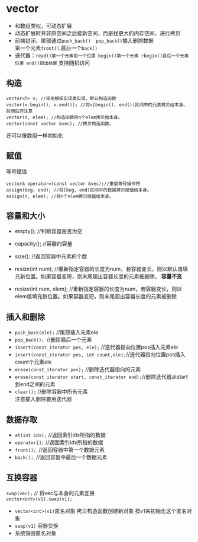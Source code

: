 # vector

+ 和数组类似，可动态扩展  
+ 动态扩展时并非原空间之后接新空间，而是找更大的内存空间，进行拷贝  
+ 前端封闭，尾部通过`push_back()  pop_back()`插入删除数据  
第一个元素`front()`,最后一个`back()`  
+ 迭代器：`read()第一个元素前一个位置 begin()第一个元素 rbegin()最后一个元素位置 end()超出结尾`  支持随机访问   

## 构造
```
vector<T> v; //采用模板实现类实现，默认构造函数
vector(v.begin(), v.end()); //将v[begin(), end())区间中的元素拷贝给本身。 前闭后开注意
vector(n, elem); //构造函数将n个elem拷贝给本身。
vector(const vector &vec); //拷贝构造函数。
```   
还可以像数组一样初始化  

## 赋值

等号赋值
```
vector& operator=(const vector &vec);//重载等号操作符
assign(beg, end); //将[beg, end)区间中的数据拷贝赋值给本身。
assign(n, elem); //将n个elem拷贝赋值给本身。
```  

## 容量和大小


+ empty(); //判断容器是否为空

+ capacity(); //容器的容量

+ size(); //返回容器中元素的个数

+ resize(int num); //重新指定容器的长度为num，若容器变长，则以默认值填充新位置。如果容器变短，则末尾超出容器长度的元素被删除。 **容量不变**

+ resize(int num, elem); //重新指定容器的长度为num，若容器变长，则以elem值填充新位置。如果容器变短，则末尾超出容器长度的元素被删除


## 插入和删除

+ `push_back(ele);` //尾部插入元素ele
+ `pop_back(); `//删除最后一个元素
+ `insert(const_iterator pos, ele);` //迭代器指向位置pos插入元素ele
+ `insert(const_iterator pos, int count,ele);`//迭代器指向位置pos插入count个元素ele
+ `erase(const_iterator pos);` //删除迭代器指向的元素
+ `erase(const_iterator start, const_iterator end);`//删除迭代器从start到end之间的元素
+ `clear();` //删除容器中所有元素  
注意插入删除要用迭代器   

## 数据存取

+ `at(int idx);` //返回索引idx所指的数据  
+ `operator[];` //返回索引idx所指的数据  
+ `front(); `//返回容器中第一个数据元素  
+ `back(); `//返回容器中最后一个数据元素  

## 互换容器

`swap(vec);` // 将vec与本身的元素互换  
`vector<int>(v1).swap(v1);`  
+ `vector<int>(v1)`匿名对象 拷贝构造函数创建新对象 按v1来初始化这个匿名对象
+ `swap(v1)` 容器交换
+ 系统销毁匿名对象